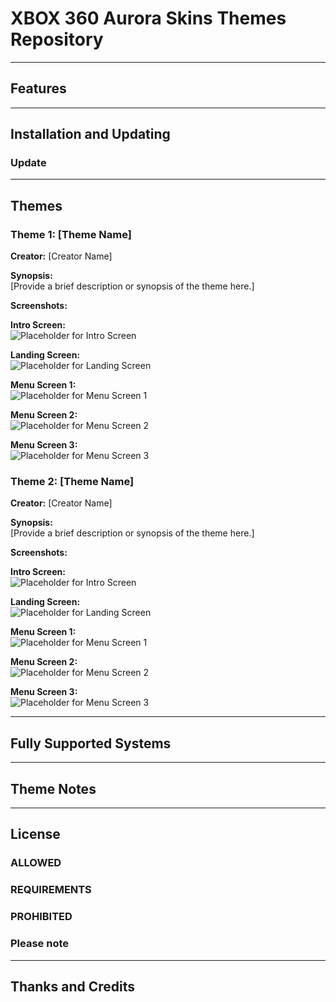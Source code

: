 # XBOX 360 Aurora Skins Themes Repository

---

## Features

---

## Installation and Updating

### Update

---

## Themes

### Theme 1: [Theme Name]

**Creator:** [Creator Name]

**Synopsis:**  
[Provide a brief description or synopsis of the theme here.]

**Screenshots:**

**Intro Screen:**  
![Placeholder for Intro Screen](https://via.placeholder.com/600x400?text=Intro+Screen)  

**Landing Screen:**  
![Placeholder for Landing Screen](https://via.placeholder.com/600x400?text=Landing+Screen)  

**Menu Screen 1:**  
![Placeholder for Menu Screen 1](https://via.placeholder.com/600x400?text=Menu+Screen+1)  

**Menu Screen 2:**  
![Placeholder for Menu Screen 2](https://via.placeholder.com/600x400?text=Menu+Screen+2)  

**Menu Screen 3:**  
![Placeholder for Menu Screen 3](https://via.placeholder.com/600x400?text=Menu+Screen+3)  

### Theme 2: [Theme Name]

**Creator:** [Creator Name]

**Synopsis:**  
[Provide a brief description or synopsis of the theme here.]

**Screenshots:**

**Intro Screen:**  
![Placeholder for Intro Screen](https://via.placeholder.com/600x400?text=Intro+Screen)  

**Landing Screen:**  
![Placeholder for Landing Screen](https://via.placeholder.com/600x400?text=Landing+Screen)  

**Menu Screen 1:**  
![Placeholder for Menu Screen 1](https://via.placeholder.com/600x400?text=Menu+Screen+1)  

**Menu Screen 2:**  
![Placeholder for Menu Screen 2](https://via.placeholder.com/600x400?text=Menu+Screen+2)  

**Menu Screen 3:**  
![Placeholder for Menu Screen 3](https://via.placeholder.com/600x400?text=Menu+Screen+3)  

---

## Fully Supported Systems

---

## Theme Notes

---

## License

### ALLOWED

### REQUIREMENTS

### PROHIBITED

### Please note

---

## Thanks and Credits
